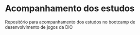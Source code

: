 # Acompanhamento dos estudos
Repositório para acompanhamento dos estudos no bootcamp de desenvolvimento de jogos da DIO
